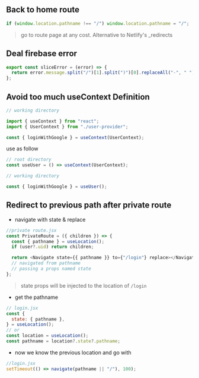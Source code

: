 ## Back to home route

```js
if (window.location.pathname !== "/") window.location.pathname = "/";
```

> go to route page at any cost. Alternative to Netlify's \_redirects

## Deal firebase error

```js
export const sliceError = (error) => {
  return error.message.split("/")[1].split(")")[0].replaceAll("-", " ");
};
```

## Avoid too much useContext Definition

```js
// working directory

import { useContext } from "react";
import { UserContext } from "./user-provider";

const { loginWithGoogle } = useContext(UserContext);
```

use as follow

```js
// root directory
const useUser = () => useContext(UserContext);

// working directory

const { loginWithGoogle } = useUser();
```

## Redirect to previous path after private route

- navigate with state & replace

```js
//private route.jsx
const PrivateRoute = ({ children }) => {
  const { pathname } = useLocation();
  if (user?.uid) return children;

  return <Navigate state={{ pathname }} to={"/login"} replace></Navigate>;
  // navigated from pathname
  // passing a props named state
};
```

> state props will be injected to the location of `/login`

- get the pathname

```js
// login.jsx
const {
  state: { pathname },
} = useLocation();
// or
const location = useLocation();
const pathname = location?.state?.pathname;
```

- now we know the previous location and go with

```js
//login.jsx
setTimeout(() => navigate(pathname || "/"), 100);
```
